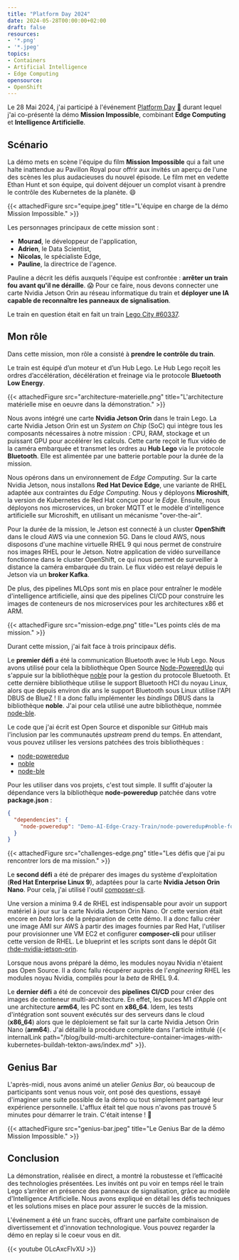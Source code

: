 ```yaml
---
title: "Platform Day 2024"
date: 2024-05-28T00:00:00+02:00
draft: false
resources:
- '*.png'
- '*.jpeg'
topics:
- Containers
- Artificial Intelligence
- Edge Computing
opensource:
- OpenShift
---
```


Le 28 Mai 2024, j'ai participé à l'événement [Platform Day](https://events.redhat.com/profile/form/index.cfm?PKformID=0x10564585e99) [💾](https://web.archive.org/web/20240626100519/https://events.redhat.com/profile/form/index.cfm?PKformID=0x10564585e99) durant lequel j'ai co-présenté la démo **Mission Impossible**, combinant **Edge Computing** et **Intelligence Artificielle**.

## Scénario

La démo mets en scène l'équipe du film **Mission Impossible** qui a fait une halte inattendue au Pavillon Royal pour offrir aux invités un aperçu de l'une des scènes les plus audacieuses du nouvel épisode.
Le film met en vedette Ethan Hunt et son équipe, qui doivent déjouer un complot visant à prendre le contrôle des Kubernetes de la planète. 😄

{{< attachedFigure src="equipe.jpeg" title="L'équipe en charge de la démo Mission Impossible." >}}

Les personnages principaux de cette mission sont :

- **Mourad**, le développeur de l'application,
- **Adrien**, le Data Scientist,
- **Nicolas**, le spécialiste Edge,
- **Pauline**, la directrice de l'agence.

Pauline a décrit les défis auxquels l'équipe est confrontée : **arrêter un train fou avant qu'il ne déraille**. 😱
Pour ce faire, nous devons connecter une carte Nvidia Jetson Orin au réseau informatique du train et **déployer une IA capable de reconnaître les panneaux de signalisation**.

Le train en question était en fait un train [Lego City #60337](https://www.lego.com/fr-fr/product/express-passenger-train-60337).

## Mon rôle

Dans cette mission, mon rôle a consisté à **prendre le contrôle du train**.

Le train est équipé d’un moteur et d’un Hub Lego.
Le Hub Lego reçoit les ordres d’accélération, décélération et freinage via le protocole **Bluetooth Low Energy**.

{{< attachedFigure src="architecture-materielle.png" title="L'architecture matérielle mise en oeuvre dans la démonstration." >}}

Nous avons intégré une carte **Nvidia Jetson Orin** dans le train Lego.
La carte Nvidia Jetson Orin est un *System on Chip* (SoC) qui intègre tous les composants nécessaires à notre mission : CPU, RAM, stockage et un puissant GPU pour accélérer les calculs.
Cette carte reçoit le flux vidéo de la caméra embarquée et transmet les ordres au **Hub Lego** via le protocole **Bluetooth**.
Elle est alimentée par une batterie portable pour la durée de la mission.

Nous opérons dans un environnement de *Edge Computing*.
Sur la carte Nvidia Jetson, nous installons **Red Hat Device Edge**, une variante de RHEL adaptée aux contraintes du *Edge Computing*.
Nous y déployons **Microshift**, la version de Kubernetes de Red Hat conçue pour le *Edge*.
Ensuite, nous déployons nos microservices, un broker MQTT et le modèle d'intelligence artificielle sur Microshift, en utilisant un mécanisme "over-the-air".

Pour la durée de la mission, le Jetson est connecté à un cluster **OpenShift** dans le cloud AWS via une connexion 5G.
Dans le cloud AWS, nous disposons d'une machine virtuelle RHEL 9 qui nous permet de construire nos images RHEL pour le Jetson.
Notre application de vidéo surveillance fonctionne dans le cluster OpenShift, ce qui nous permet de surveiller à distance la caméra embarquée du train.
Le flux vidéo est relayé depuis le Jetson via un **broker Kafka**.

De plus, des pipelines MLOps sont mis en place pour entraîner le modèle d'intelligence artificielle, ainsi que des pipelines CI/CD pour construire les images de conteneurs de nos microservices pour les architectures x86 et ARM.

{{< attachedFigure src="mission-edge.png" title="Les points clés de ma mission." >}}

Durant cette mission, j'ai fait face à trois principaux défis.

Le **premier défi** a été la communication Bluetooth avec le Hub Lego.
Nous avons utilisé pour cela la bibliothèque Open Source [Node-PoweredUp](https://github.com/nathankellenicki/node-poweredup) qui s'appuie sur la bibliothèque [noble](https://github.com/abandonware/noble) pour la gestion du protocole Bluetooth.
Et cette dernière bibliothèque utilise le support Bluetooth HCI du noyau Linux, alors que depuis environ dix ans le support Bluetooth sous Linux utilise l'API DBUS de BlueZ !
Il a donc fallu implémenter les *bindings* DBUS dans la bibliothèque **noble**.
J'ai pour cela utilisé une autre bibliothèque, nommée [node-ble](https://github.com/chrvadala/node-ble).

Le code que j'ai écrit est Open Source et disponible sur GitHub mais l'inclusion par les communautés *upstream* prend du temps.
En attendant, vous pouvez utiliser les versions patchées des trois bibliothèques :

- [node-poweredup](https://github.com/Demo-AI-Edge-Crazy-Train/node-poweredup/tree/noble-fork)
- [noble](https://github.com/Demo-AI-Edge-Crazy-Train/noble/tree/bluez-dbus-bindings)
- [node-ble](https://github.com/Demo-AI-Edge-Crazy-Train/node-ble/tree/noble-requirements)

Pour les utiliser dans vos projets, c'est tout simple.
Il suffit d'ajouter la dépendance vers la bibliothèque **node-poweredup** patchée dans votre **package.json** :

```json
{
  "dependencies": {
    "node-poweredup": "Demo-AI-Edge-Crazy-Train/node-poweredup#noble-fork"
  }
}
```

{{< attachedFigure src="challenges-edge.png" title="Les défis que j'ai pu rencontrer lors de ma mission." >}}

Le **second défi** a été de préparer des images du système d'exploitation (**Red Hat Enterprise Linux 9**), adaptées pour la carte **Nvidia Jetson Orin Nano**.
Pour cela, j'ai utilisé l'outil [composer-cli](https://docs.redhat.com/en/documentation/red_hat_enterprise_linux/9/html/composing_installing_and_managing_rhel_for_edge_images/composing-a-rhel-for-edge-image-using-image-builder-command-line_composing-installing-managing-rhel-for-edge-images#network_based_deployments_workflow).

Une version a minima 9.4 de RHEL est indispensable pour avoir un support matériel à jour sur la carte Nvidia Jetson Orin Nano.
Or cette version était encore en *beta* lors de la préparation de cette démo.
Il a donc fallu créer une image AMI sur AWS à partir des images fournies par Red Hat, l'utiliser pour provisionner une VM EC2 et configurer **composer-cli** pour utiliser cette version de RHEL.
Le blueprint et les scripts sont dans le dépôt Git [rhde-nvidia-jetson-orin](https://github.com/Demo-AI-Edge-Crazy-Train/rhde-nvidia-jetson-orin).

Lorsque nous avons préparé la démo, les modules noyau Nvidia n'étaient pas Open Source.
Il a donc fallu récupérer auprès de l'*engineering* RHEL les modules noyau Nvidia, compilés pour la *beta* de RHEL 9.4.

Le **dernier défi** a été de concevoir des **pipelines CI/CD** pour créer des images de conteneur multi-architecture.
En effet, les puces M1 d'Apple ont une architecture **arm64**, les PC sont en **x86_64**.
Idem, les tests d'intégration sont souvent exécutés sur des serveurs dans le cloud (**x86_64**) alors que le déploiement se fait sur la carte Nvidia Jetson Orin Nano (**arm64**).
J'ai détaillé la procédure complète dans l'article intitulé {{< internalLink path="/blog/build-multi-architecture-container-images-with-kubernetes-buildah-tekton-aws/index.md" >}}.

## Genius Bar

L'après-midi, nous avons animé un atelier *Genius Bar*, où beaucoup de participants sont venus nous voir, ont posé des questions, essayé d'imaginer une suite possible de la démo ou tout simplement partagé leur expérience personnelle.
L'afflux était tel que nous n'avons pas trouvé 5 minutes pour démarrer le train.
C'était intense ! 🥵

{{< attachedFigure src="genius-bar.jpeg" title="Le Genius Bar de la démo Mission Impossible." >}}

## Conclusion

La démonstration, réalisée en direct, a montré la robustesse et l’efficacité des technologies présentées.
Les invités ont pu voir en temps réel le train Lego s’arrêter en présence des panneaux de signalisation, grâce au modèle d'Intelligence Artificielle.
Nous avons expliqué en détail les défis techniques et les solutions mises en place pour assurer le succès de la mission.

L'événement a été un franc succès, offrant une parfaite combinaison de divertissement et d'innovation technologique.
Vous pouvez regarder la démo en replay si le coeur vous en dit.

{{< youtube OLcAxcFlvXU >}}
